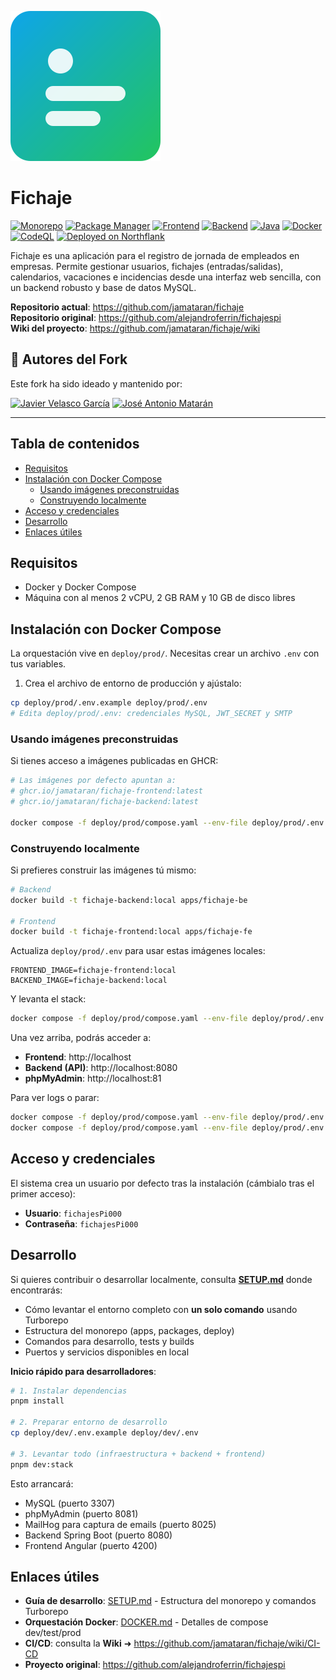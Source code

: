 ![Fichaje logo](packages/brand/assets/logo.svg)

# Fichaje

[![Monorepo](https://img.shields.io/badge/monorepo-turborepo-6A5ACD)](https://turbo.build/repo)
[![Package Manager](https://img.shields.io/badge/pnpm-%E2%89%A58-blueviolet)](https://pnpm.io/)
[![Frontend](https://img.shields.io/badge/Angular-13-red)](https://angular.io/)
[![Backend](https://img.shields.io/badge/Spring%20Boot-2.5-brightgreen)](https://spring.io/projects/spring-boot)
[![Java](https://img.shields.io/badge/Java-11-orange)](https://adoptium.net/temurin/releases/)
[![Docker](https://img.shields.io/badge/Docker-Compose-informational)](deploy/)
[![CodeQL](https://github.com/jamataran/fichaje/actions/workflows/codeql.yml/badge.svg)](https://github.com/jamataran/fichaje/actions/workflows/codeql.yml)
[![Deployed on Northflank](https://img.shields.io/badge/Deployed%20on-Northflank-0ea5e9)](https://northflank.com)

Fichaje es una aplicación para el registro de jornada de empleados en empresas. Permite gestionar usuarios, fichajes (entradas/salidas), calendarios, vacaciones e incidencias desde una interfaz web sencilla, con un backend robusto y base de datos MySQL.

**Repositorio actual**: https://github.com/jamataran/fichaje  
**Repositorio original**: https://github.com/alejandroferrin/fichajespi  
**Wiki del proyecto**: https://github.com/jamataran/fichaje/wiki

## 👥 Autores del Fork

Este fork ha sido ideado y mantenido por:

[![Javier Velasco García](https://img.shields.io/badge/LinkedIn-Javier%20Velasco%20García-0077B5?style=for-the-badge&logo=linkedin&logoColor=white)](https://www.linkedin.com/in/javier-velasco-garc%C3%ADa-32434827b/)
[![José Antonio Matarán](https://img.shields.io/badge/LinkedIn-José%20Antonio%20Matarán-0077B5?style=for-the-badge&logo=linkedin&logoColor=white)](https://www.linkedin.com/in/jamataran/)

---

## Tabla de contenidos
- [Requisitos](#requisitos)
- [Instalación con Docker Compose](#instalación-con-docker-compose)
  - [Usando imágenes preconstruidas](#usando-imágenes-preconstruidas)
  - [Construyendo localmente](#construyendo-localmente)
- [Acceso y credenciales](#acceso-y-credenciales)
- [Desarrollo](#desarrollo)
- [Enlaces útiles](#enlaces-útiles)

## Requisitos
- Docker y Docker Compose
- Máquina con al menos 2 vCPU, 2 GB RAM y 10 GB de disco libres

## Instalación con Docker Compose

La orquestación vive en `deploy/prod/`. Necesitas crear un archivo `.env` con tus variables.

1) Crea el archivo de entorno de producción y ajústalo:

```bash
cp deploy/prod/.env.example deploy/prod/.env
# Edita deploy/prod/.env: credenciales MySQL, JWT_SECRET y SMTP
```

### Usando imágenes preconstruidas

Si tienes acceso a imágenes publicadas en GHCR:

```bash
# Las imágenes por defecto apuntan a:
# ghcr.io/jamataran/fichaje-frontend:latest
# ghcr.io/jamataran/fichaje-backend:latest

docker compose -f deploy/prod/compose.yaml --env-file deploy/prod/.env up -d
```

### Construyendo localmente

Si prefieres construir las imágenes tú mismo:

```bash
# Backend
docker build -t fichaje-backend:local apps/fichaje-be

# Frontend
docker build -t fichaje-frontend:local apps/fichaje-fe
```

Actualiza `deploy/prod/.env` para usar estas imágenes locales:

```
FRONTEND_IMAGE=fichaje-frontend:local
BACKEND_IMAGE=fichaje-backend:local
```

Y levanta el stack:

```bash
docker compose -f deploy/prod/compose.yaml --env-file deploy/prod/.env up -d
```

Una vez arriba, podrás acceder a:
- **Frontend**: http://localhost
- **Backend (API)**: http://localhost:8080
- **phpMyAdmin**: http://localhost:81

Para ver logs o parar:

```bash
docker compose -f deploy/prod/compose.yaml --env-file deploy/prod/.env logs -f
docker compose -f deploy/prod/compose.yaml --env-file deploy/prod/.env down
```

## Acceso y credenciales

El sistema crea un usuario por defecto tras la instalación (cámbialo tras el primer acceso):

- **Usuario**: `fichajesPi000`
- **Contraseña**: `fichajesPi000`

## Desarrollo

Si quieres contribuir o desarrollar localmente, consulta **[SETUP.md](SETUP.md)** donde encontrarás:

- Cómo levantar el entorno completo con **un solo comando** usando Turborepo
- Estructura del monorepo (apps, packages, deploy)
- Comandos para desarrollo, tests y builds
- Puertos y servicios disponibles en local

**Inicio rápido para desarrolladores**:

```bash
# 1. Instalar dependencias
pnpm install

# 2. Preparar entorno de desarrollo
cp deploy/dev/.env.example deploy/dev/.env

# 3. Levantar todo (infraestructura + backend + frontend)
pnpm dev:stack
```

Esto arrancará:
- MySQL (puerto 3307)
- phpMyAdmin (puerto 8081)
- MailHog para captura de emails (puerto 8025)
- Backend Spring Boot (puerto 8080)
- Frontend Angular (puerto 4200)

## Enlaces útiles
- **Guía de desarrollo**: [SETUP.md](SETUP.md) - Estructura del monorepo y comandos Turborepo
- **Orquestación Docker**: [DOCKER.md](DOCKER.md) - Detalles de compose dev/test/prod
- **CI/CD**: consulta la **Wiki** ➜ https://github.com/jamataran/fichaje/wiki/CI-CD
- **Proyecto original**: https://github.com/alejandroferrin/fichajespi
